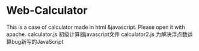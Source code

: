 # Web-Calculator
This is a case of calculator made in html &amp;javascript.
Please open it with apache.
calculator.js 初级计算器javascript文件
calculator2.js 为解决浮点数运算bug新写的JavaScript
